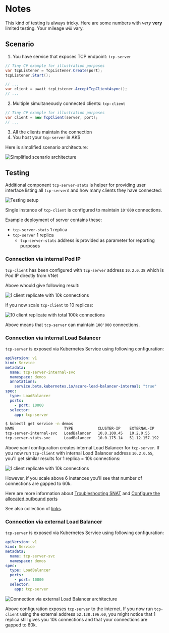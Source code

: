 # Notes

This kind of testing is always tricky. Here are some
numbers with *very* **very** limited testing.
Your mileage *will* vary.

## Scenario

1. You have service that exposes TCP endpoint: `tcp-server`

```csharp
// Tiny C# example for illustration purposes
var tcpListener = TcpListener.Create(port);
tcpListener.Start();

// ...
var client = await tcpListener.AcceptTcpClientAsync();
// ...
```

2. Multiple simultaneously connected clients: `tcp-client`

```csharp
// Tiny C# example for illustration purposes
var client = new TcpClient(server, port);
// ...
```

3. All the clients maintain the connection
4. You host your `tcp-server` in AKS

Here is simplified scenario architecture:

![Simplified scenario architecture](https://user-images.githubusercontent.com/2357647/185667212-66cf749d-11ed-441f-823a-dce08dea5c3d.png)

## Testing

Additional component `tcp-server-stats` is helper for providing user interface
listing all `tcp-server`s and how many clients they have connected:

![Testing setup](https://user-images.githubusercontent.com/2357647/185661381-b767942b-5013-4b9c-a805-8378edff0d6d.png)

Single instance of `tcp-client` is configured to maintain `10'000` connections.

Example deployment of server contains these:
- `tcp-server-stats` 1 replica
- `tcp-server` 1 replica
  - `tcp-server-stats` address is provided as parameter for reporting purposes

### Connection via internal Pod IP

`tcp-client` has been configured with `tcp-server` address 
`10.2.0.38` which is Pod IP directly from VNet

Above whould give following result:

![1 client replicate with 10k connections](https://user-images.githubusercontent.com/2357647/185671104-39f4a179-51c0-4df7-925e-74c171132c25.png)

If you now scale `tcp-client` to 10 replicas:

![10 client replicate with total 100k connections](https://user-images.githubusercontent.com/2357647/185671375-4498a7b6-dc9a-4593-952a-a53886da999a.png)

Above means that `tcp-server` can maintain `100'000` connections.

### Connection via internal Load Balancer

`tcp-server` is exposed via Kubernetes Service using following configuration:

```yaml
apiVersion: v1
kind: Service
metadata:
  name: tcp-server-internal-svc
  namespace: demos
  annotations:
    service.beta.kubernetes.io/azure-load-balancer-internal: "true"
spec:
  type: LoadBalancer
  ports:
    - port: 10000
  selector:
    app: tcp-server
```

```bash
$ kubectl get service -n demos
NAME                      TYPE           CLUSTER-IP    EXTERNAL-IP     PORT(S)           AGE
tcp-server-internal-svc   LoadBalancer   10.0.100.45   10.2.0.55       10000:32264/TCP   53s
tcp-server-stats-svc      LoadBalancer   10.0.175.14   51.12.157.192   80:30643/TCP      16m
```

Above yaml configuration creates internal Load Balancer for `tcp-server`.
If you now run `tcp-client` with internal Load Balancer address 
`10.2.0.55`, you'll get similar results for 1 replica = 10k connections:

![1 client replicate with 10k connections](https://user-images.githubusercontent.com/2357647/185672150-bc615aee-d094-420c-906b-a7f4b809fa61.png)

However, if you scale above 6 instances you'll see that number of connections are gapped to 60k.

Here are more information about [Troubleshooting SNAT](https://docs.microsoft.com/en-us/azure/aks/load-balancer-standard#troubleshooting-snat)
and [Configure the allocated outbound ports](https://docs.microsoft.com/en-us/azure/aks/load-balancer-standard#configure-the-allocated-outbound-ports)

See also collection of [links](./README.md#links).

### Connection via external Load Balancer

`tcp-server` is exposed via Kubernetes Service using following configuration:

```yaml
apiVersion: v1
kind: Service
metadata:
  name: tcp-server-svc
  namespace: demos
spec:
  type: LoadBalancer
  ports:
    - port: 10000
  selector:
    app: tcp-server
```

![Connection via external Load Balancer architecture](https://user-images.githubusercontent.com/2357647/185611178-66b6792c-242a-47e1-8cc4-874e5ea0e8f3.png)

Above configuration exposes `tcp-server` to the internet.
If you now run `tcp-client` using the external address 
`52.138.196.60`, you might notice that 1 replica still gives you
10k connections and that your connections are gapped to 60k. 
